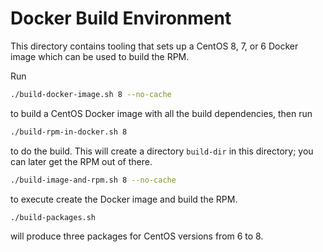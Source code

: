 # Docker Build Environment

This directory contains tooling that sets up a CentOS 8, 7, or 6
Docker image which can be used to build the RPM.

Run

``` bash
./build-docker-image.sh 8 --no-cache
```

to build a CentOS Docker image with all the build dependencies, then run

``` bash
./build-rpm-in-docker.sh 8
```

to do the build. This will create a directory `build-dir` in this
directory; you can later get the RPM out of there.

``` bash
./build-image-and-rpm.sh 8 --no-cache
```

to execute create the Docker image and build the RPM.

``` bash
./build-packages.sh
```

will produce three packages for CentOS versions from 6 to 8.
